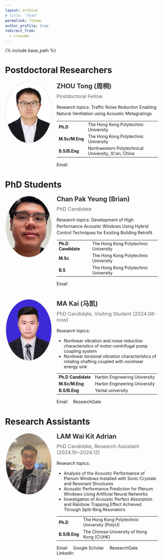 ```yaml
---
layout: archive
# title: "Team"
permalink: /team/
author_profile: true
redirect_from:
  - /resume
---
```


{% include base_path %}

<div class="team-container">
  <style>
    .team-container {
      margin-bottom: 30px;
    }
    .team-member {
      display: flex;
      flex-direction: row;
      margin-bottom: 40px;
      align-items: flex-start;
    }
    .team-member-image {
      flex: 0 0 150px;
      margin-right: 20px;
    }
    .team-member-image img {
      width: 100%;
      aspect-ratio: 3/4;
      border-radius: 50%;
      border: 3px solid #f2f2f2;
      object-fit: cover;
    }
    .team-member-info {
      flex: 1;
    }
    .team-member-info h2 {
      margin-top: 0;
      margin-bottom: 10px;
      color: #333;
    }
    .team-member-info h3 {
      margin-top: 0;
      margin-bottom: 15px;
      color: #666;
      font-weight: normal;
    }
    .team-member-info p {
      margin-bottom: 10px;
      line-height: 1.5;
    }
    .team-member-contact {
      margin-top: 15px;
    }
    .team-member-contact a {
      margin-right: 15px;
      text-decoration: none;
    }
    @media (max-width: 768px) {
      .team-member {
        flex-direction: column;
      }
      .team-member-image {
        margin-right: 0;
        margin-bottom: 20px;
        width: 150px;
      }
    }
  </style>


  <!-- Postdoctoral Researchers -->
  <h1>Postdoctoral Researchers</h1>
  
  <div class="team-member">
    <div class="team-member-image">
      <img src="/images/zhou_tong.jpeg" alt="ZHOU Tong">
    </div>
    <div class="team-member-info">
      <h2>ZHOU Tong (周桐)</h2>
      <h3>Postdoctoral Fellow</h3>
      <p>Research topics: Traffic Noise Reduction Enabling Natural Ventilation using Acoustic Metagratings</p>
      <table>
        <tr>
          <td><strong>Ph.D</strong></td>
          <td>The Hong Kong Polytechnic University</td>
        </tr>
        <tr>
          <td><strong>M.Sc/M.Eng</strong></td>
          <td>The Hong Kong Polytechnic University</td>
        </tr>
        <tr>
          <td><strong>B.S/B.Eng</strong></td>
          <td>Northwestern Polytechnical University, Xi'an, China</td>
        </tr>
      </table>
      <div class="team-member-contact">
        <a href="mailto:tong-beee.zhou@polyu.edu.hk"><i class="fas fa-envelope"></i> Email</a>
      </div>
    </div>
  </div>

  <!-- PhD Students -->
  <h1>PhD Students</h1>
  
  <div class="team-member">
    <div class="team-member-image">
      <img src="/images/chan_pak_yeung.png" alt="Chan Pak Yeung (Brian)">
    </div>
    <div class="team-member-info">
      <h2>Chan Pak Yeung (Brian)</h2>
      <h3>PhD Candidate</h3>
      <p>Research topics: Development of High Performance Acoustic Windows Using Hybrid Control Techniques for Existing Building Retrofit</p>
      <table>
        <tr>
          <td><strong>Ph.D Candidate</strong></td>
          <td>The Hong Kong Polytechnic University</td>
        </tr>
        <tr>
          <td><strong>M.Sc</strong></td>
          <td>The Hong Kong Polytechnic University</td>
        </tr>
        <tr>
          <td><strong>B.S</strong></td>
          <td>The Hong Kong Polytechnic University</td>
        </tr>
      </table>
      <div class="team-member-contact">
        <a href="mailto:22096252R@connect.polyu.hk"><i class="fas fa-envelope"></i> Email</a>
      </div>
    </div>
  </div>

  <div class="team-member">
    <div class="team-member-image">
      <img src="/images/ma_kai.jpeg" alt="MA Kai (马凯)">
    </div>
    <div class="team-member-info">
      <h2>MA Kai (马凯)</h2>
      <h3>PhD Candidate, Visiting Student (2024.08-now)</h3>
      <p>Research topics:</p>
      <ul>
        <li>Nonlinear vibration and noise reduction characteristics of motor-centrifugal pump coupling system</li>
        <li>Nonlinear torsional vibration characteristics of rotating shafting coupled with nonlinear energy sink</li>
      </ul>
      <table>
       <tr>
          <td><strong>Ph.D Candidate</strong></td>
          <td>Harbin Engineering University</td>
        </tr>
        <tr>
          <td><strong>M.Sc/M.Eng</strong></td>
          <td>Harbin Engineering University</td>
        </tr>
        <tr>
          <td><strong>B.S/B.Eng</strong></td>
          <td>Yantai university</td>
        </tr>
      </table>
      <div class="team-member-contact">
        <a href="mailto:22096252R@connect.polyu.hk"><i class="fas fa-envelope"></i> Email</a>
        <a href="https://www.researchgate.net/profile/Kai-Ma-46/research" target="_blank"><i class="ai ai-researchgate"></i> ResearchGate</a>
      </div>
    </div>
  </div>

  
  <!-- Research Assistants -->
  <h1>Research Assistants</h1>
  
  <div class="team-member">
    <div class="team-member-image">
      <img src="/images/lam_wai_kit.jpeg" alt="LAM Wai Kit Adrian">
    </div>
    <div class="team-member-info">
      <h2>LAM Wai Kit Adrian</h2>
      <h3>PhD Candidate, Research Assistant (2024.10~2024.12)</h3>
      <p>Research topics:</p>
      <ul>
        <li>Analysis of the Acoustic Performance of Plenum Windows Installed with Sonic Crystals and Resonant Structures</li>
        <li>Acoustic Performance Prediction for Plenum Windows Using Artificial Neural Networks</li>
        <li>Investigation of Acoustic Perfect Absorption and Rainbow Trapping Effect Achieved Through Split-Ring Resonators</li>
      </ul>
      <table>
        <tr>
          <td><strong>Ph.D</strong></td>
          <td>The Hong Kong Polytechnic University (PolyU)</td>
        </tr>
        <tr>
          <td><strong>B.S/B.Eng</strong></td>
          <td>The Chinese University of Hong Kong (CUHK)</td>
        </tr>
      </table>
      <div class="team-member-contact">
        <a href="mailto:wai-kit-adrian.lam@connect.polyu.hk"><i class="fas fa-envelope"></i> Email</a>
        <a href="https://scholar.google.com/citations?user=3576az4AAAAJ&hl=en" target="_blank"><i class="ai ai-google-scholar"></i> Google Scholar</a>
        <a href="https://www.researchgate.net/profile/Adrian-Lam-3" target="_blank"><i class="ai ai-researchgate"></i> ResearchGate</a>
        <a href="https://www.linkedin.com/in/adrian-lam-waikit70" target="_blank"><i class="fab fa-linkedin"></i> LinkedIn</a>
      </div>
    </div>
  </div>


  
</div>

